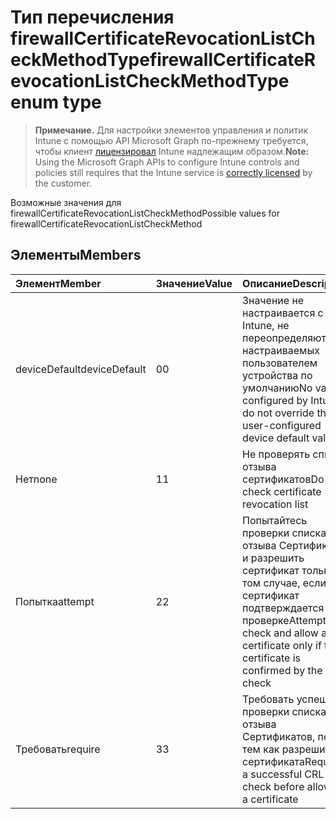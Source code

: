 # <a name="firewallcertificaterevocationlistcheckmethodtype-enum-type"></a><span data-ttu-id="69e4c-101">Тип перечисления firewallCertificateRevocationListCheckMethodType</span><span class="sxs-lookup"><span data-stu-id="69e4c-101">firewallCertificateRevocationListCheckMethodType enum type</span></span>

> <span data-ttu-id="69e4c-102">**Примечание.** Для настройки элементов управления и политик Intune с помощью API Microsoft Graph по-прежнему требуется, чтобы клиент [лицензировал](https://go.microsoft.com/fwlink/?linkid=839381) Intune надлежащим образом.</span><span class="sxs-lookup"><span data-stu-id="69e4c-102">**Note:** Using the Microsoft Graph APIs to configure Intune controls and policies still requires that the Intune service is [correctly licensed](https://go.microsoft.com/fwlink/?linkid=839381) by the customer.</span></span>

<span data-ttu-id="69e4c-103">Возможные значения для firewallCertificateRevocationListCheckMethod</span><span class="sxs-lookup"><span data-stu-id="69e4c-103">Possible values for firewallCertificateRevocationListCheckMethod</span></span>
## <a name="members"></a><span data-ttu-id="69e4c-104">Элементы</span><span class="sxs-lookup"><span data-stu-id="69e4c-104">Members</span></span>
|<span data-ttu-id="69e4c-105">Элемент</span><span class="sxs-lookup"><span data-stu-id="69e4c-105">Member</span></span>|<span data-ttu-id="69e4c-106">Значение</span><span class="sxs-lookup"><span data-stu-id="69e4c-106">Value</span></span>|<span data-ttu-id="69e4c-107">Описание</span><span class="sxs-lookup"><span data-stu-id="69e4c-107">Description</span></span>|
|:---|:---|:---|
|<span data-ttu-id="69e4c-108">deviceDefault</span><span class="sxs-lookup"><span data-stu-id="69e4c-108">deviceDefault</span></span>|<span data-ttu-id="69e4c-109">0</span><span class="sxs-lookup"><span data-stu-id="69e4c-109">0</span></span>|<span data-ttu-id="69e4c-110">Значение не настраивается с Intune, не переопределяют настраиваемых пользователем устройства по умолчанию</span><span class="sxs-lookup"><span data-stu-id="69e4c-110">No value configured by Intune, do not override the user-configured device default value</span></span>|
|<span data-ttu-id="69e4c-111">Нет</span><span class="sxs-lookup"><span data-stu-id="69e4c-111">none</span></span>|<span data-ttu-id="69e4c-112">1</span><span class="sxs-lookup"><span data-stu-id="69e4c-112">1</span></span>|<span data-ttu-id="69e4c-113">Не проверять списка отзыва сертификатов</span><span class="sxs-lookup"><span data-stu-id="69e4c-113">Do not check certificate revocation list</span></span>|
|<span data-ttu-id="69e4c-114">Попытка</span><span class="sxs-lookup"><span data-stu-id="69e4c-114">attempt</span></span>|<span data-ttu-id="69e4c-115">2</span><span class="sxs-lookup"><span data-stu-id="69e4c-115">2</span></span>|<span data-ttu-id="69e4c-116">Попытайтесь проверки списка отзыва Сертификатов и разрешить сертификат только в том случае, если сертификат подтверждается при проверке</span><span class="sxs-lookup"><span data-stu-id="69e4c-116">Attempt CRL check and allow a certificate only if the certificate is confirmed by the check</span></span>|
|<span data-ttu-id="69e4c-117">Требовать</span><span class="sxs-lookup"><span data-stu-id="69e4c-117">require</span></span>|<span data-ttu-id="69e4c-118">3</span><span class="sxs-lookup"><span data-stu-id="69e4c-118">3</span></span>|<span data-ttu-id="69e4c-119">Требовать успешной проверки списка отзыва Сертификатов, перед тем как разрешить сертификата</span><span class="sxs-lookup"><span data-stu-id="69e4c-119">Require a successful CRL check before allowing a certificate</span></span>|



